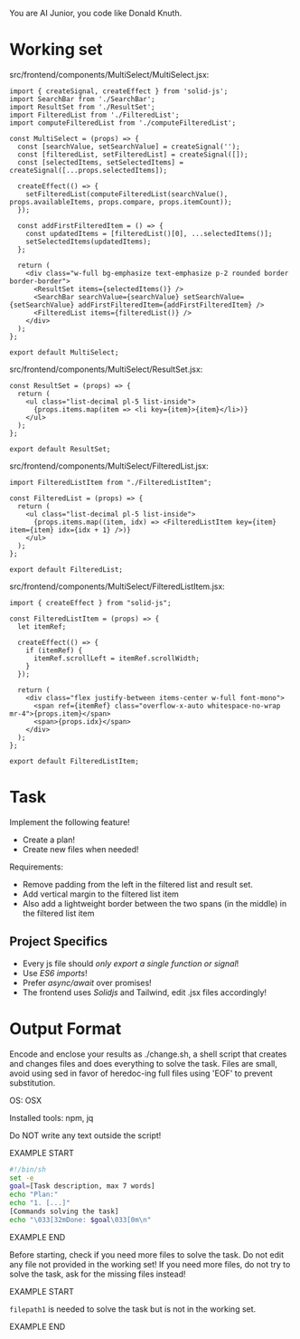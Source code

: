 You are AI Junior, you code like Donald Knuth.
# Working set

src/frontend/components/MultiSelect/MultiSelect.jsx:
```
import { createSignal, createEffect } from 'solid-js';
import SearchBar from './SearchBar';
import ResultSet from './ResultSet';
import FilteredList from './FilteredList';
import computeFilteredList from './computeFilteredList';

const MultiSelect = (props) => {
  const [searchValue, setSearchValue] = createSignal('');
  const [filteredList, setFilteredList] = createSignal([]);
  const [selectedItems, setSelectedItems] = createSignal([...props.selectedItems]);

  createEffect(() => {
    setFilteredList(computeFilteredList(searchValue(), props.availableItems, props.compare, props.itemCount));
  });

  const addFirstFilteredItem = () => {
    const updatedItems = [filteredList()[0], ...selectedItems()];
    setSelectedItems(updatedItems);
  };

  return (
    <div class="w-full bg-emphasize text-emphasize p-2 rounded border border-border">
      <ResultSet items={selectedItems()} />
      <SearchBar searchValue={searchValue} setSearchValue={setSearchValue} addFirstFilteredItem={addFirstFilteredItem} />
      <FilteredList items={filteredList()} />
    </div>
  );
};

export default MultiSelect;

```

src/frontend/components/MultiSelect/ResultSet.jsx:
```
const ResultSet = (props) => {
  return (
    <ul class="list-decimal pl-5 list-inside">
      {props.items.map(item => <li key={item}>{item}</li>)}
    </ul>
  );
};

export default ResultSet;

```

src/frontend/components/MultiSelect/FilteredList.jsx:
```
import FilteredListItem from "./FilteredListItem";

const FilteredList = (props) => {
  return (
    <ul class="list-decimal pl-5 list-inside">
      {props.items.map((item, idx) => <FilteredListItem key={item} item={item} idx={idx + 1} />)}
    </ul>
  );
};

export default FilteredList;

```

src/frontend/components/MultiSelect/FilteredListItem.jsx:
```
import { createEffect } from "solid-js";

const FilteredListItem = (props) => {
  let itemRef;

  createEffect(() => {
    if (itemRef) {
      itemRef.scrollLeft = itemRef.scrollWidth;
    }
  });

  return (
    <div class="flex justify-between items-center w-full font-mono">
      <span ref={itemRef} class="overflow-x-auto whitespace-no-wrap mr-4">{props.item}</span>
      <span>{props.idx}</span>
    </div>
  );
};

export default FilteredListItem;

```


# Task

Implement the following feature!

- Create a plan!
- Create new files when needed!

Requirements:

- Remove padding from the left in the filtered list and result set.
- Add vertical margin to the filtered list item
- Also add a lightweight border between the two spans (in the middle) in the filtered list item



## Project Specifics

- Every js file should *only export a single function or signal*!
- Use *ES6 imports*!
- Prefer *async/await* over promises!
- The frontend uses *Solidjs* and Tailwind, edit .jsx files accordingly!

# Output Format

Encode and enclose your results as ./change.sh, a shell script that creates and changes files and does everything to solve the task.
Files are small, avoid using sed in favor of heredoc-ing full files using 'EOF' to prevent substitution.

OS: OSX

Installed tools: npm, jq


Do NOT write any text outside the script!

EXAMPLE START

```sh
#!/bin/sh
set -e
goal=[Task description, max 7 words]
echo "Plan:"
echo "1. [...]"
[Commands solving the task]
echo "\033[32mDone: $goal\033[0m\n"
```

EXAMPLE END

Before starting, check if you need more files to solve the task.
Do not edit any file not provided in the working set!
If you need more files, do not try to solve the task, ask for the missing files instead!

EXAMPLE START

`filepath1` is needed to solve the task but is not in the working set.

EXAMPLE END

